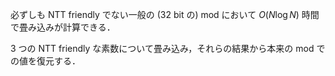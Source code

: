 必ずしも NTT friendly でない一般の (32 bit の) mod において $O(N\log N)$ 時間で畳み込みが計算できる．

3 つの NTT friendly な素数について畳み込み，それらの結果から本来の mod での値を復元する．
